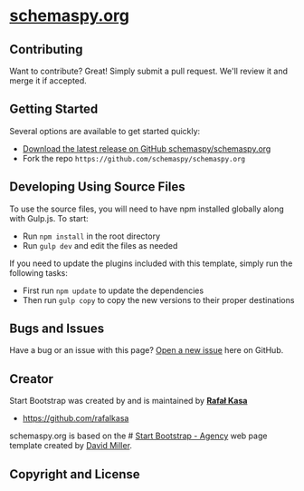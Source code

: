 # [schemaspy.org](http://schemaspy.org/)

Contributing
------------

Want to contribute? Great! Simply submit a pull request. We'll review it and merge it if accepted.

## Getting Started

Several options are available to get started quickly:
* [Download the latest release on GitHub schemaspy/schemaspy.org](https://github.com/schemaspy/schemaspy.org)
* Fork the repo `https://github.com/schemaspy/schemaspy.org`

## Developing Using Source Files

To use the source files, you will need to have npm installed globally along with Gulp.js. To start:
* Run `npm install` in the root directory
* Run `gulp dev` and edit the files as needed

If you need to update the plugins included with this template, simply run the following tasks:
* First run `npm update` to update the dependencies
* Then run `gulp copy` to copy the new versions to their proper destinations

## Bugs and Issues

Have a bug or an issue with this page? [Open a new issue](https://github.com/schemaspy/schemaspy.org/issues) here on GitHub.

## Creator

Start Bootstrap was created by and is maintained by **[Rafał Kasa](malito:rafalkasa@gmail.com)**

* https://github.com/rafalkasa

schemaspy.org is based on the # [Start Bootstrap - Agency](http://startbootstrap.com/template-overviews/agency/) web page template created by [David Miller](http://davidmiller.io/).

## Copyright and License
